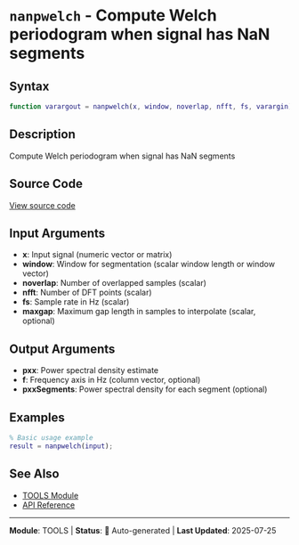 # `nanpwelch` - Compute Welch periodogram when signal has NaN segments

## Syntax

```matlab
function varargout = nanpwelch(x, window, noverlap, nfft, fs, varargin)
```

## Description

Compute Welch periodogram when signal has NaN segments

## Source Code

[View source code](../../../src/tools/nanpwelch.m)

## Input Arguments

- **x**: Input signal (numeric vector or matrix)
- **window**: Window for segmentation (scalar window length or window vector)
- **noverlap**: Number of overlapped samples (scalar)
- **nfft**: Number of DFT points (scalar)
- **fs**: Sample rate in Hz (scalar)
- **maxgap**: Maximum gap length in samples to interpolate (scalar, optional)

## Output Arguments

- **pxx**: Power spectral density estimate
- **f**: Frequency axis in Hz (column vector, optional)
- **pxxSegments**: Power spectral density for each segment (optional)

## Examples

```matlab
% Basic usage example
result = nanpwelch(input);
```

## See Also

- [TOOLS Module](README.md)
- [API Reference](../README.md)

---

**Module**: TOOLS | **Status**: 🔄 Auto-generated | **Last Updated**: 2025-07-25
